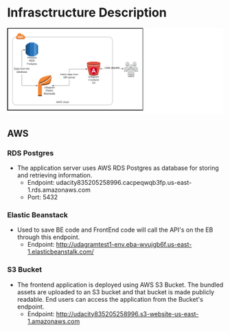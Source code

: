 # Infrasctructure Description

![](architecture_diagram.png)

## AWS
### RDS Postgres 
- The application server uses AWS RDS Postgres as database for storing and retrieving information.
    + Endpoint: udacity835205258996.cacpeqwqb3fp.us-east-1.rds.amazonaws.com
    + Port: 5432
### Elastic Beanstack
- Used to save BE code and FrontEnd code will call the API's on  the EB through this endpoint.
    + Endpoint: http://udagramtest1-env.eba-wvujgb6f.us-east-1.elasticbeanstalk.com/
### S3 Bucket
- The frontend application is deployed using AWS S3 Bucket. The bundled assets are uploaded to an S3 bucket and that
bucket is made publicly readable. End users can access the application from the Bucket's endpoint.
    + Endpoint: http://udacity835205258996.s3-website-us-east-1.amazonaws.com